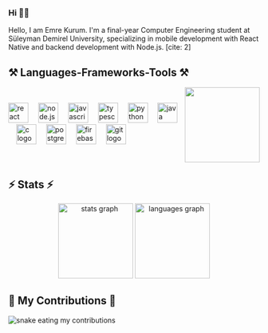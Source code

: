 <h3 align="left">Hi 👋🏻</h3>

Hello, I am Emre Kurum. I'm a final-year Computer Engineering student at Süleyman Demirel University, specializing in mobile development with React Native and backend development with Node.js. [cite: 2]

<h2 align="left">⚒️ Languages-Frameworks-Tools ⚒️</h2>

<img align="right" height="150" src="[https://media.giphy.com/media/YFkpsHWCsNUUo/giphy.gif](https://media4.giphy.com/media/v1.Y2lkPTc5MGI3NjExZnI3Z2RoeGwzYnZ4dnF6bnR5NnpqeDdpZGRwNmI3YXZmdm90NHRueiZlcD12MV9pbnRlcm5hbF9naWZfYnlfaWQmY3Q9Zw/zXmbOaTpbY6mA/giphy.gif)"/><br>

<div align="left">
  <img src="https://cdn.jsdelivr.net/gh/devicons/devicon/icons/react/react-original.svg" height="40" alt="react native logo"  />
  <img width="12" />
  <img src="https://cdn.jsdelivr.net/gh/devicons/devicon/icons/nodejs/nodejs-original.svg" height="40" alt="node.js logo"  />
  <img width="12" />
  <img src="https://cdn.jsdelivr.net/gh/devicons/devicon/icons/javascript/javascript-original.svg" height="40" alt="javascript logo"  />
  <img width="12" />
  <img src="https://cdn.jsdelivr.net/gh/devicons/devicon/icons/typescript/typescript-original.svg" height="40" alt="typescript logo"  />
  <img width="12" />
  <img src="https://cdn.jsdelivr.net/gh/devicons/devicon/icons/python/python-original.svg" height="40" alt="python logo"  />
  <img width="12" />
  <img src="https://cdn.jsdelivr.net/gh/devicons/devicon/icons/java/java-original.svg" height="40" alt="java logo"  />
  <img width="12" />
  <img src="https://cdn.jsdelivr.net/gh/devicons/devicon/icons/c/c-original.svg" height="40" alt="c logo"  />
  <img width="12" />
  <img src="https://cdn.jsdelivr.net/gh/devicons/devicon/icons/postgresql/postgresql-original.svg" height="40" alt="postgresql logo"  />
  <img width="12" />
  <img src="https://cdn.jsdelivr.net/gh/devicons/devicon/icons/firebase/firebase-plain.svg" height="40" alt="firebase logo"  />
  <img width="12" />
  <img src="https://cdn.jsdelivr.net/gh/devicons/devicon/icons/git/git-original.svg" height="40" alt="git logo"  />
</div>

<br clear="both">

<h2 align="left">⚡ Stats ⚡</h2>

<div align="center">
  <img src="https://github-readme-stats.vercel.app/api?username=emrekurum&hide_title=false&hide_rank=false&show_icons=true&include_all_commits=true&count_private=true&disable_animations=false&theme=dracula&locale=en&hide_border=false" height="150" alt="stats graph"  />
  <img src="https://github-readme-stats.vercel.app/api/top-langs?username=emrekurum&locale=en&hide_title=false&layout=compact&card_width=320&langs_count=5&theme=dracula&hide_border=false" height="150" alt="languages graph"/>
</div>

<div align="left">
  <h2>🐍 My Contributions 🐍</h2>
  <img alt="snake eating my contributions" src="https://github-contribution-stats.vercel.app/api/snake?username=emrekurum&theme=dracula" />
  <br/><br/><br/>
</div>

